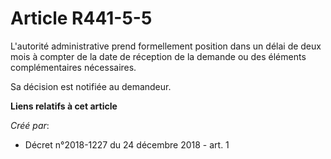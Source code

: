 # Article R441-5-5

L'autorité administrative prend formellement position dans un délai de deux mois à compter de la date de réception de la
demande ou des éléments complémentaires nécessaires.

Sa décision est notifiée au demandeur.

**Liens relatifs à cet article**

_Créé par_:

  - Décret n°2018-1227 du 24 décembre 2018 - art. 1
